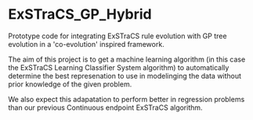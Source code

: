 # ExSTraCS_GP_Hybrid

Prototype code for integrating ExSTraCS rule evolution with GP tree evolution in a 'co-evolution' inspired framework.  

The aim of this project is to get a machine learning algorithm (in this case the ExSTraCS Learning Classifier System algorithm) to
automatically determine the best represenation to use in modelinging the data without prior knowledge of the given problem. 

We also expect this adapatation to perform better in regression problems than our previous Continuous endpoint ExSTraCS algorithm. 
